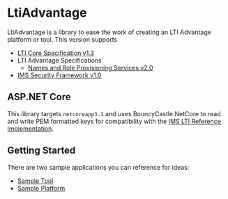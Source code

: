 # LtiAdvantage

LtiAdvantage is a library to ease the work of creating an LTI Advantage platform or tool. This version supports

- [LTI Core Specification v1.3](https://www.imsglobal.org/spec/lti/v1p3/)
- LTI Advantage Specifications
  - [Names and Role Provisioning Services v2.0](https://www.imsglobal.org/spec/lti-nrps/v2p0)
- [IMS Security Framework v1.0](https://www.imsglobal.org/spec/security/v1p0/)

## ASP.NET Core

This library targets `netcoreapp3.1` and uses BouncyCastle.NetCore to read and write PEM formatted keys
for compatibility with the [IMS LTI Reference Implementation](https://github.com/IMSGlobal/lti-reference-implementation).

## Getting Started

There are two sample applications you can reference for ideas:
- [Sample Tool](https://github.com/andyfmiller/LtiAdvantageTool)
- [Sample Platform](https://github.com/andyfmiller/LtiAdvantagePlatform)
